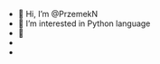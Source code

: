 - 👋 Hi, I’m @PrzemekN
- 👀 I’m interested in Python language
- 🌱 
-
- 

<!---
PrzemekN/PrzemekN is a ✨ special ✨ repository because its `README.md` (this file) appears on your GitHub profile.
You can click the Preview link to take a look at your changes.
--->
